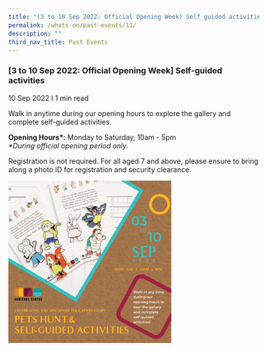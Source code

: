 ```yaml
---
title: "(3 to 10 Sep 2022: Official Opening Week) Self guided activities"
permalink: /whats-on/past-events/11/
description: ""
third_nav_title: Past Events
---
```

### **[3 to 10 Sep 2022: Official Opening Week] Self-guided activities**

10 Sep 2022 I 1 min read

Walk in anytime during our opening hours to explore the gallery and complete self-guided activities.

**Opening Hours\*:** Monday to Saturday, 10am - 5pm<br>
_\*During official opening period only._

Registration is not required. For all aged 7 and above, please ensure to bring along a photo ID for registration and security clearance.

<p><a href="https://staging.d1yxymztqoj7qn.amplifyapp.com/images/pastevent11.png">  
<img style="width:65%" src="/images/pastevent11.png">  
</a></p>